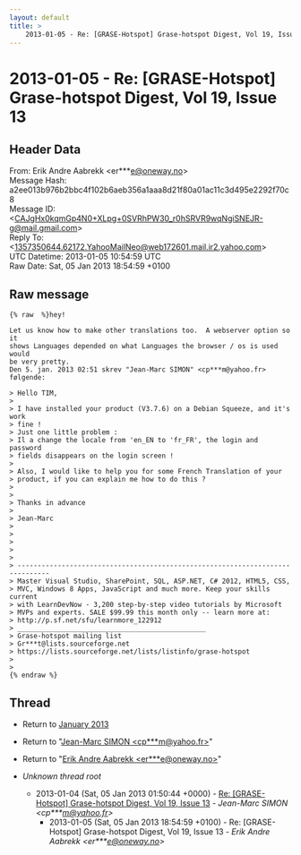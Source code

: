 ```yaml
---
layout: default
title: >
    2013-01-05 - Re: [GRASE-Hotspot] Grase-hotspot Digest, Vol 19, Issue 13
---
```


# 2013-01-05 - Re: [GRASE-Hotspot] Grase-hotspot Digest, Vol 19, Issue 13

## Header Data

From: Erik Andre Aabrekk \<er***e@oneway.no\><br>
Message Hash: a2ee013b976b2bbc4f102b6aeb356a1aaa8d21f80a01ac11c3d495e2292f70c8<br>
Message ID: \<CAJgHx0kqmGp4N0+XLpg+0SVRhPW30_r0hSRVR9wqNgiSNEJR-g@mail.gmail.com\><br>
Reply To: \<1357350644.62172.YahooMailNeo@web172601.mail.ir2.yahoo.com\><br>
UTC Datetime: 2013-01-05 10:54:59 UTC<br>
Raw Date: Sat, 05 Jan 2013 18:54:59 +0100<br>

## Raw message

```
{% raw  %}hey!

Let us know how to make other translations too.  A webserver option so it
shows Languages depended on what Languages the browser / os is used would
be very pretty.
Den 5. jan. 2013 02:51 skrev "Jean-Marc SIMON" <cp***m@yahoo.fr>
følgende:

> Hello TIM,
>
> I have installed your product (V3.7.6) on a Debian Squeeze, and it's work
> fine !
> Just one little problem :
> Il a change the locale from 'en_EN to 'fr_FR', the login and password
> fields disappears on the login screen !
>
> Also, I would like to help you for some French Translation of your
> product, if you can explain me how to do this ?
>
>
> Thanks in advance
>
> Jean-Marc
>
>
>
>
>
> ------------------------------------------------------------------------------
> Master Visual Studio, SharePoint, SQL, ASP.NET, C# 2012, HTML5, CSS,
> MVC, Windows 8 Apps, JavaScript and much more. Keep your skills current
> with LearnDevNow - 3,200 step-by-step video tutorials by Microsoft
> MVPs and experts. SALE $99.99 this month only -- learn more at:
> http://p.sf.net/sfu/learnmore_122912
> _______________________________________________
> Grase-hotspot mailing list
> Gr***t@lists.sourceforge.net
> https://lists.sourceforge.net/lists/listinfo/grase-hotspot
>
>
{% endraw %}
```

## Thread

+ Return to [January 2013](/archive/2013/01)

+ Return to "[Jean-Marc SIMON <cp***m<span>@</span>yahoo.fr>](/authors/cp___m_at_yahoo_fr)"
+ Return to "[Erik Andre Aabrekk <er***e<span>@</span>oneway.no>](/authors/er___e_at_oneway_no)"

+ _Unknown thread root_
  + 2013-01-04 (Sat, 05 Jan 2013 01:50:44 +0000) - [Re: [GRASE-Hotspot] Grase-hotspot Digest, Vol 19, Issue 13](/archive/2013/01/8b9f1430057aec8914548cd5b21fa4fbf70f5f07c83a3f93420452623fe9aa02) - _Jean-Marc SIMON \<cp***m@yahoo.fr\>_
    + 2013-01-05 (Sat, 05 Jan 2013 18:54:59 +0100) - Re: [GRASE-Hotspot] Grase-hotspot Digest, Vol 19, Issue 13 - _Erik Andre Aabrekk \<er***e@oneway.no\>_

